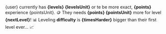 {user} currently has **{levels} {levelsUnit}** or te be more exact, **{points}** experience {pointsUnit}.  🪙
They needs **{points} {pointsUnit}** more for level **{nextLevel}**!  📊
Leveling **difficulty** is **{timesHarder}** bigger than their first level ever...  📈